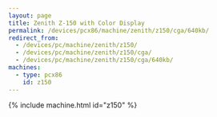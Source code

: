 ```yaml
---
layout: page
title: Zenith Z-150 with Color Display
permalink: /devices/pcx86/machine/zenith/z150/cga/640kb/
redirect_from:
  - /devices/pc/machine/zenith/z150/
  - /devices/pc/machine/zenith/z150/cga/
  - /devices/pc/machine/zenith/z150/cga/640kb/
machines:
  - type: pcx86
    id: z150
---
```


{% include machine.html id="z150" %}
